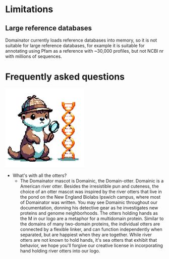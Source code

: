 # Limitations
## Large reference databases
Domainator currently loads reference databases into memory, so it is not suitable for large reference databases, for example it is suitable for annotating using Pfam as a reference with ~30,000 profiles, but not NCBI nr with millions of sequences.

# Frequently asked questions

![Detective Domainic](media/detective_Domainic_transparent_background.png)
 - What's with all the otters?
    - The Domainator mascot is Domainic, the Domain-otter. Domainic is a American river otter. Besides the irresistible pun and cuteness, the choice of an otter mascot was inspired by the river otters that live in the pond on the New England Biolabs Ipswich campus, where most of Domainator was written. You may see Domainic throughout our documentation, donning his detective gear as he investigates new proteins and genome neighborhoods. The otters holding hands as the M in our logo are a metaphor for a multidomain protein. Similar to the domains of many two-domain proteins, the individual otters are connected by a flexible linker, and can function independently when separated, but are happiest when they are together. While river otters are not known to hold hands, it's sea otters that exhibit that behavior, we hope you'll forgive our creative license in incorporating hand holding river otters into our logo.

